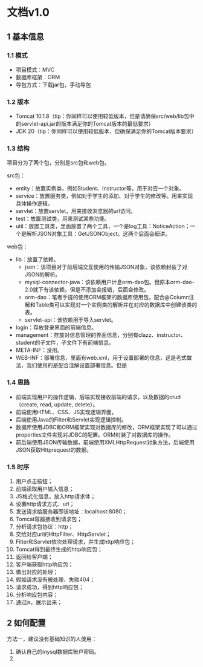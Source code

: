 # 文档v1.0

## 1 基本信息

### 1.1 模式

-   项目模式：MVC
-   数据库框架：ORM
-   导包方式：下载jar包，手动导包

### 1.2 版本

-   Tomcat 10.1.8（tip：你同样可以使用较低版本，但是请确保src/web/lib包中的servlet-api.jar的版本满足你的Tomcat版本的最低要求）
-   JDK 20（tip：你同样可以使用较低版本，但确保满足你的Tomcat版本要求）

### 1.3 结构

项目分为了两个包，分别是src包和web包。

src包：

-   entity：放置实例类，例如Student、Instructor等，用于对应一个对象。
-   service：放置服务类，例如对于学生的添加、对于学生的修改等。用来实现具体操作逻辑。
-   servlet：放置servlet，用来接收浏览器的url访问。
-   test：放置测试类，用来测试某些功能。
-   util：放置工具类，里面放置了两个工具，一个是log工具：NoticeAction；一个是解析JSON对象工具：GetJSONObject。这两个后面会细讲。

web包：

-   lib：放置了依赖。
    -   json：该项目对于前后端交互使用的传输JSON对象，该依赖封装了对JSON的解析。
    -   mysql-connector-java：该依赖用户计息orm-dao包。但原本orm-dao-2.0就下有该依赖，但是不添加会报错，后面会修改。
    -   orm-dao：笔者手搓的使用ORM框架的数据库使用包，配合@Column注解和Table类可以实现对一个实例类的解析并在对应的数据库中创建该类的表。
    -   servlet-api：该依赖用于导入servlet。
-   login：存放登录界面的前端信息。
-   management：存放对信息管理的界面信息，分别有clazz、instructor、student的子文件，子文件下有前端信息。
-   META-INF：没用。
-   WEB-INF：部署信息，里面有web.xml，用于设置部署的信息，这是老式做法，我们使用的是配合注解设置部署信息。但是

### 1.4 思路

-   前端实现用户的操作逻辑，后端实现接收前端的请求，以及数据的crud（create, read, update, delete）。
-   前端使用HTML、CSS、JS实现逻辑界面。
-   后端使用Java的Filter和Servlet实现逻辑控制。
-   数据库使用JDBC和ORM框架实现对数据库的修改，ORM框架实现了可以通过properties文件实现对JDBC的配置。ORM封装了对数据库的操作。
-   前后端使用JSON传输数据，前端使用XMLHttpRequest对象方法，后端使用JSON获取Httprequest的数据。

### 1.5 时序

1.  用户点击按钮；
2.  前端读取用户输入信息；
3.  JS格式化信息，放入http请求体；
4.  设置http请求方式、url；
5.  发送请求给服务器即该地址：localhost:8080；
6.  Tomcat容器接收到请求包；
7.  分析请求包协议：http；
8.  交给对应url的HttpFilter、HttpServlet；
9.  Filter和Servlet依次处理请求，并生成http响应包；
10.  Tomcat得到最终生成的http响应包；
11.  返回给客户端；
12.  客户端获取http响应包；
13.  做出对应的处理；
14.  假如请求没有被处理，失败404；
15.  请求成功，得到http响应包；
16.  分析响应包内容；
17.  通过js，展示出来；

## 2 如何配置

方法一，建议没有基础知识的人使用：

1.  确认自己的mysql数据库账户密码。
2.  



















